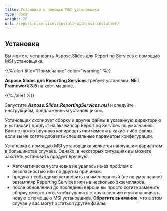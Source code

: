 ```yaml
---
title: Установка с помощью MSI установщика
type: docs
weight: 20
url: /reportingservices/install-with-msi-installer/
---
```


## **Установка**
Вы можете установить Aspose.Slides для Reporting Services с помощью MSI установщика. 

{{% alert title="Примечание" color="warning" %}} 

**Aspose.Slides для Reporting Services** требует установки **.NET Framework 3.5** на хост-машине. 

{{% /alert %}}

Запустите ***Aspose.Slides.ReportingServices.msi*** и следуйте инструкциям, предложенным установщиком. 

Установщик скопирует сборку и другие файлы в указанную директорию и установит продукт на экземпляр Reporting Services по умолчанию. Вам не нужно вручную копировать или изменять какие-либо файлы, если вы не хотите добавить специальные параметры конфигурации. 

Установка с помощью MSI установщика является наилучшим вариантом в большинстве случаев. Однако, в некоторых ситуациях вы можете захотеть установить продукт вручную: 

- Автоматическая установка не удалась из-за проблем с безопасностью или по другим причинам. 
- продукт необходимо установить на именованный (не по умолчанию) экземпляр Reporting Services или на несколько экземпляров. 
- после обновления до последней версии вы просто хотите заменить сборку вместо того, чтобы удалять старую версию и устанавливать новую с помощью MSI установщика. **Обратите внимание**, что в этом случае у вас могут остаться другие файлы.